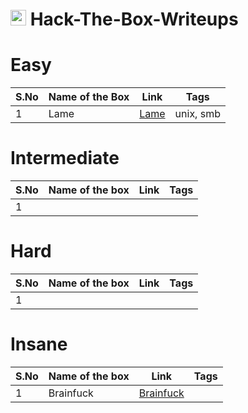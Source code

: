 # <img src="https://avatars.githubusercontent.com/u/67481186?v=4" width="25"> Hack-The-Box-Writeups


# Easy
|S.No| Name of the Box  | Link | Tags    |
|----|------------------|------|---------|
|1   |Lame              |[Lame](https://github.com/h4md153v63n/CTFs/blob/main/01_HTB/01_Lame.md)|unix, smb|


# Intermediate
|S.No| Name of the box  | Link | Tags    |
|----|------------------|------|---------|
|1   |                  |      |         |


# Hard
|S.No| Name of the box  | Link | Tags    |
|----|------------------|------|---------|
|1   |                  |      |         |



# Insane
|S.No| Name of the box  | Link | Tags    |
|----|------------------|------|---------|
|1   |Brainfuck         |[Brainfuck](https://github.com/h4md153v63n/CTFs/blob/main/01_HTB/02_Brainfuck.md)|         |


